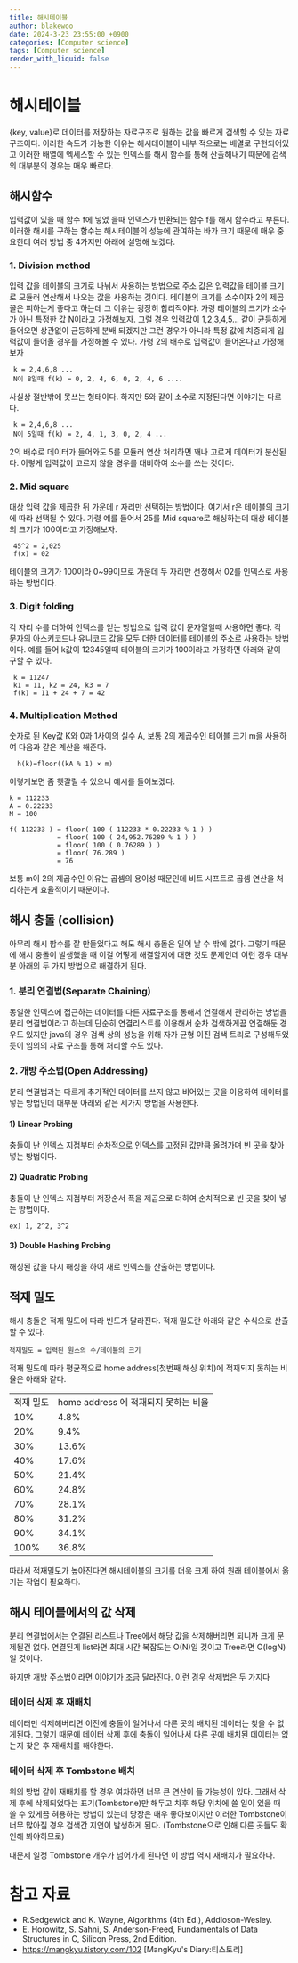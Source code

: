```yaml
---
title: 해시테이블
author: blakewoo
date: 2024-3-23 23:55:00 +0900
categories: [Computer science]
tags: [Computer science]
render_with_liquid: false
---
```


# 해시테이블
{key, value}로 데이터를 저장하는 자료구조로 원하는 값을 빠르게 검색할 수 있는 자료구조이다.
이러한 속도가 가능한 이유는 해시테이블이 내부 적으로는 배열로 구현되어있고 이러한 배열에 엑세스할
수 있는 인덱스를 해시 함수를 통해 산출해내기 때문에 검색의 대부분의 경우는 매우 빠르다.

## 해시함수
입력값이 있을 때 함수 f에 넣었 을때 인덱스가 반환되는 함수 f를 해시 함수라고 부른다.
이러한 해시를 구하는 함수는 해시테이블의 성능에 관여하는 바가 크기 때문에 매우 중요한데
여러 방법 중 4가지만 아래에 설명해 보겠다.

### 1. Division method
입력 값을 테이블의 크기로 나눠서 사용하는 방법으로 주소 값은 입력값을 테이블 크기로 모듈러 연산해서
나오는 값을 사용하는 것이다. 테이블의 크기를 소수이자 2의 제곱꼴은 피하는게 좋다고 하는데 그 이유는
굉장히 합리적이다. 가령 테이블의 크기가 소수가 아닌 특정한 값 N이라고 가정해보자. 그럴 경우 입력값이
1,2,3,4,5... 같이 균등하게 들어오면 상관없이 균등하게 분배 되겠지만 그런 경우가 아니라
특정 값에 치중되게 입력값이 들어올 경우를 가정해볼 수 있다.
가령 2의 배수로 입력값이 들어온다고 가정해보자
```
 k = 2,4,6,8 ...
 N이 8일때 f(k) = 0, 2, 4, 6, 0, 2, 4, 6 .... 
```
사실상 절반밖에 못쓰는 형태이다. 하지만 5와 같이 소수로 지정된다면 이야기는 다르다.
```
 k = 2,4,6,8 ...
 N이 5일때 f(k) = 2, 4, 1, 3, 0, 2, 4 ...
```
2의 배수로 데이터가 들어와도 5를 모듈러 연산 처리하면 꽤나 고르게 데이터가 분산된다.
이렇게 입력값이 고르지 않을 경우를 대비하여 소수를 쓰는 것이다.

### 2. Mid square
대상 입력 값을 제곱한 뒤 가운데 r 자리만 선택하는 방법이다.
여기서 r은 테이블의 크기에 따라 선택될 수 있다.
가령 예를 들어서 25를 Mid square로 해싱하는데 대상 테이블의 크기가 100이라고 가정해보자.   
```
 45^2 = 2,025
 f(x) = 02
```
테이블의 크기가 100이라 0~99이므로 가운데 두 자리만 선정해서 02를 인덱스로 사용하는 방법이다.

### 3. Digit folding
각 자리 수를 더하여 인덱스를 얻는 방법으로 입력 값이 문자열일때 사용하면 좋다.
각 문자의 아스키코드나 유니코드 값을 모두 더한 데이터를 테이블의 주소로 사용하는
방법이다.
예를 들어 k값이 12345일때 테이블의 크기가 100이라고 가정하면 아래와 같이 구할 수 있다.
```
 k = 11247
 k1 = 11, k2 = 24, k3 = 7
 f(k) = 11 + 24 + 7 = 42 
```
### 4. Multiplication Method
숫자로 된 Key값 K와 0과 1사이의 실수 A, 보통 2의 제곱수인 테이블 크기 m을 사용하여 다음과 같은 계산을 해준다.
```
  h(k)=floor((kA % 1) × m)
```
이렇게보면 좀 헷갈릴 수 있으니 예시를 들어보겠다.
```
k = 112233
A = 0.22233
M = 100

f( 112233 ) = floor( 100 ( 112233 * 0.22233 % 1 ) )
            = floor( 100 ( 24,952.76289 % 1 ) )
            = floor( 100 ( 0.76289 ) )
            = floor( 76.289 )
            = 76
```
보통 m이 2의 제곱수인 이유는 곱셈의 용이성 때문인데 비트 시프트로 곱셈 연산을 처리하는게 효율적이기 때문이다.

## 해시 충돌 (collision)
아무리 해시 함수를 잘 만들었다고 해도 해시 충돌은 일어 날 수 밖에 없다.
그렇기 때문에 해시 충돌이 발생했을 때 이걸 어떻게 해결할지에 대한 것도 문제인데
이런 경우 대부분 아래의 두 가지 방법으로 해결하게 된다.

### 1. 분리 연결법(Separate Chaining)
동일한 인덱스에 접근하는 데이터를 다른 자료구조를 통해서 연결해서 관리하는 방법을 분리 연결법이라고 하는데
단순히 연결리스트를 이용해서 순차 검색하게끔 연결해둔 경우도 있지만 java의 경우 검색 상의 성능을 위해
자가 균형 이진 검색 트리로 구성해두었듯이 임의의 자료 구조를 통해 처리할 수도 있다.

### 2. 개방 주소법(Open Addressing)
분리 연결법과는 다르게 추가적인 데이터를 쓰지 않고 비어있는 곳을 이용하여 데이터를 넣는 방법인데
대부분 아래와 같은 세가지 방법을 사용한다.

#### 1) Linear Probing
충돌이 난 인덱스 지점부터 순차적으로 인덱스를 고정된 값만큼 올려가며 빈 곳을 찾아 넣는 방법이다.

#### 2) Quadratic Probing
충돌이 난 인덱스 지점부터 저장순서 폭을 제곱으로 더하여 순차적으로 빈 곳을 찾아 넣는 방법이다.
```
ex) 1, 2^2, 3^2
```

#### 3) Double Hashing Probing
해싱된 값을 다시 해싱을 하여 새로 인덱스를 산출하는 방법이다.

## 적재 밀도
해시 충돌은 적재 밀도에 따라 빈도가 달라진다. 적재 밀도란 아래와 같은 수식으로 산출 할 수 있다.
```
적재밀도 = 입력된 원소의 수/테이블의 크기
```
적재 밀도에 따라 평균적으로 home address(첫번째 해싱 위치)에 적재되지 못하는 비율은 아래와 같다.
<TABLE>
<TR>
<TD>적재 밀도</TD>
<TD>home address 에 적재되지 못하는 비율</TD>
</TR>
<TR>
<TD>10%</TD>
<TD>4.8%</TD>
</TR>
<TR>
<TD>20%</TD>
<TD>9.4%</TD>
</TR>
<TR>
<TD>30%</TD>
<TD>13.6%</TD>
</TR>
<TR>
<TD>40%</TD>
<TD>17.6%</TD>
</TR>
<TR>
<TD>50%</TD>
<TD>21.4%</TD>
</TR>
<TR>
<TD>60%</TD>
<TD>24.8%</TD>
</TR>
<TR>
<TD>70%</TD>
<TD>28.1%</TD>
</TR>
<TR>
<TD>80%</TD>
<TD>31.2%</TD>
</TR>
<TR>
<TD>90%</TD>
<TD>34.1%</TD>
</TR>
<TR>
<TD>100%</TD>
<TD>36.8%</TD>
</TR>
</TABLE>

따라서 적재밀도가 높아진다면 해시테이블의 크기를 더욱 크게 하여 원래 테이블에서 옮기는 작업이 필요하다.

## 해시 테이블에서의 값 삭제
분리 연결법에서는 연결된 리스트나 Tree에서 해당 값을 삭제해버리면 되니까 크게 문제될건 없다.
연결된게 list라면 최대 시간 복잡도는 O(N)일 것이고 Tree라면 O(logN)일 것이다.

하지만 개방 주소법이라면 이야기가 조금 달라진다.
이런 경우 삭제법은 두 가지다

### 데이터 삭제 후 재배치
데이터만 삭제해버리면 이전에 충돌이 일어나서 다른 곳의 배치된 데이터는 찾을 수 없게된다.
그렇기 때문에 데이터 삭제 후에 충돌이 일어나서 다른 곳에 배치된 데이터는 없는지 찾은 후
재배치를 해야한다.

### 데이터 삭제 후 Tombstone 배치
위의 방법 같이 재배치를 할 경우 여차하면 너무 큰 연산이 들 가능성이 있다.
그래서 삭제 후에 삭제되었다는 표기(Tombstone)만 해두고 차후 해당 위치에 쓸 일이 있을 때 쓸 수 있게끔
혀용하는 방법이 있는데 당장은 매우 좋아보이지만 이러한 Tombstone이 너무 많아질 경우
검색간 지연이 발생하게 된다. (Tombstone으로 인해 다른 곳들도 확인해 봐야하므로)

때문제 일정 Tombstone 개수가 넘어가게 된다면 이 방법 역시 재배치가 필요하다.

# 참고 자료
- R.Sedgewick and K. Wayne, Algorithms (4th Ed.), Addioson-Wesley.
- E. Horowitz, S. Sahni, S. Anderson-Freed, Fundamentals of Data
  Structures in C, Silicon Press, 2nd Edition.  
- https://mangkyu.tistory.com/102 [MangKyu's Diary:티스토리]
